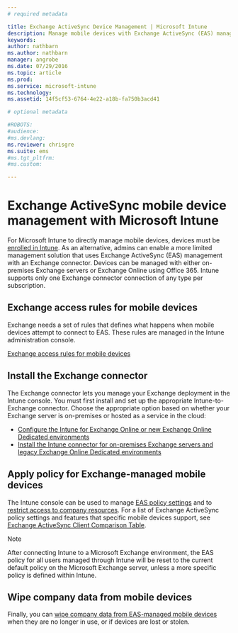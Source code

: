 ```yaml
---
# required metadata

title: Exchange ActiveSync Device Management | Microsoft Intune
description: Manage mobile devices with Exchange ActiveSync (EAS) management using the Exchange connector
keywords:
author: nathbarnms.author: nathbarn
manager: angrobe
ms.date: 07/29/2016
ms.topic: article
ms.prod:
ms.service: microsoft-intune
ms.technology:
ms.assetid: 14f5cf53-6764-4e22-a18b-fa750b3acd41

# optional metadata

#ROBOTS:
#audience:
#ms.devlang:
ms.reviewer: chrisgre
ms.suite: ems
#ms.tgt_pltfrm:
#ms.custom:

---
```


# Exchange ActiveSync mobile device management with Microsoft Intune
For Microsoft Intune to directly manage mobile devices, devices must be [enrolled in Intune](prerequisites-for-enrollment.md). As an alternative, admins can enable a more limited management solution that uses Exchange ActiveSync (EAS) management with an Exchange connector. Devices can be managed with either on-premises Exchange servers or Exchange Online using Office 365. Intune supports only one Exchange connector connection of any type per subscription.

## Exchange access rules for mobile devices ##

Exchange needs a set of rules that defines what happens when mobile devices attempt to connect to EAS. These rules are managed in the Intune administration console.

[Exchange access rules for mobile devices](exchange-access-rules-for-mobile-devices.md)

## Install the Exchange connector
The Exchange connector lets you manage your Exchange deployment in the Intune console. You must first install and set up the appropriate Intune-to-Exchange connector. Choose the appropriate option based on whether your Exchange server is on-premises or hosted as a service in the cloud:

-   [Configure the Intune for Exchange Online or new Exchange Online Dedicated environments](intune-service-to-service-exchange-connector.md)
-   [Install the Intune connector for on-premises Exchange servers and legacy Exchange Online Dedicated environments](intune-on-premises-exchange-connector.md)


## Apply policy for Exchange-managed mobile devices
The Intune console can be used to manage [EAS policy settings](exchange-activesync-policy-settings-in-microsoft-intune.md) and to [restrict access to company resources](restrict-access-to-email-and-o365-services-with-microsoft-intune.md). For a list of Exchange ActiveSync policy settings and features that specific mobile devices support, see [Exchange ActiveSync Client Comparison Table](http://go.microsoft.com/fwlink/?LinkId=247270).

> [!NOTE]
> After connecting Intune to a Microsoft Exchange environment, the EAS policy for all users managed through Intune will be reset to the current default policy on the Microsoft Exchange server, unless a more specific policy is defined within Intune.

## Wipe company data from mobile devices
Finally, you can [wipe company data from EAS-managed mobile devices](wipe-for-exchange-managed-mobile-devices.md) when they are no longer in use, or if devices are lost or stolen.
